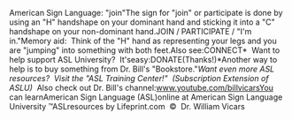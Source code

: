 American Sign Language: 
		"join"The sign for "join" or participate is 
done by using an "H" handshape on your dominant hand and sticking it into a "C" 
handshape on your non-dominant hand.JOIN / PARTICIPATE / "I'm in."Memory aid:  Think of the "H" 
hand as representing your legs and you are "jumping" into something with both 
feet.Also see:CONNECT* 
Want to help support ASL University?  It'seasy:DONATE(Thanks!)*Another way to help is to buy something from Dr. Bill's "Bookstore."*Want even more ASL resources?  Visit the "ASL Training Center!"  (Subscription 
Extension of ASLU)*  Also check out Dr. Bill's channel:www.youtube.com/billvicarsYou can learnAmerican Sign Language (ASL)online at American Sign Language University ™ASLresources by Lifeprint.com  ©  Dr. William Vicars
